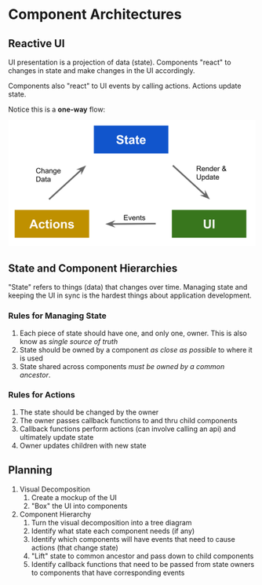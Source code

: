 Component Architectures
===

## Reactive UI

UI presentation is a projection of data (state). Components "react" to changes in state and make changes in the UI accordingly.

Components also "react" to UI events by calling actions. Actions update state.

Notice this is a **one-way** flow:

![Flow Architecture](flow-architecture.svg)    

## State and Component Hierarchies

"State" refers to things (data) that changes over time. Managing state and keeping the UI in sync is the hardest things about application development.

### Rules for Managing State

1. Each piece of state should have one, and only one, owner. This is also know as _single source of truth_
1. State should be owned by a component _as close as possible_ to where it is used
1. State shared across components _must be owned by a common ancestor_.

### Rules for Actions

1. The state should be changed by the owner
1. The owner passes callback functions to and thru child components
1. Callback functions perform actions (can involve calling an api) and ultimately update state
1. Owner updates children with new state 

## Planning

1. Visual Decomposition
    1. Create a mockup of the UI
    1. "Box" the UI into components
1. Component Hierarchy
    1. Turn the visual decomposition into a tree diagram
    1. Identify what state each component needs (if any)
    1. Identify which components will have events that need to cause actions (that change state)
    1. "Lift" state to common ancestor and pass down to child components
    1. Identify callback functions that need to be passed from state owners to components that have corresponding events
